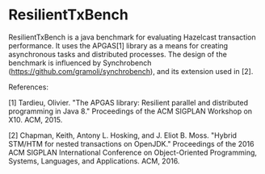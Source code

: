 # ResilientTxBench
ResilientTxBench is a java benchmark for evaluating Hazelcast transaction performance.
It uses the APGAS[1] library as a means for creating asynchronous tasks and distributed processes.
The design of the benchmark is influenced by Synchrobench (https://github.com/gramoli/synchrobench), and its extension used in [2].
 
References:

[1] Tardieu, Olivier. "The APGAS library: Resilient parallel and distributed programming in Java 8." Proceedings of the ACM SIGPLAN Workshop on X10. ACM, 2015.
 
[2] Chapman, Keith, Antony L. Hosking, and J. Eliot B. Moss. "Hybrid STM/HTM for nested transactions on OpenJDK." Proceedings of the 2016 ACM SIGPLAN International Conference on Object-Oriented Programming, Systems, Languages, and Applications. ACM, 2016.